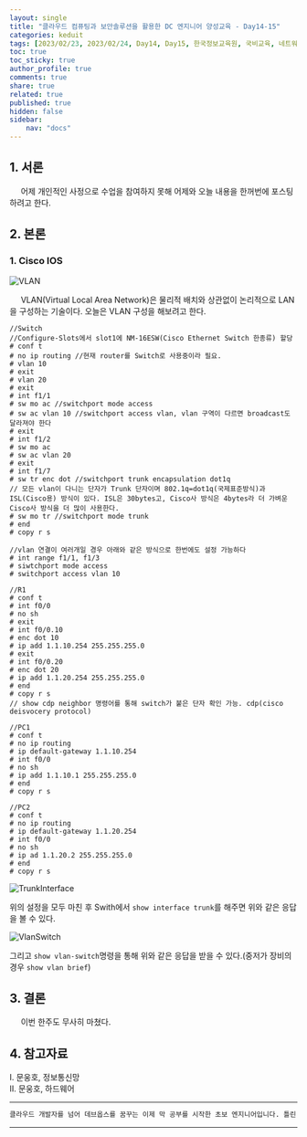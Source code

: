 ```yaml
---
layout: single
title: "클라우드 컴퓨팅과 보안솔루션을 활용한 DC 엔지니어 양성교육 - Day14-15"
categories: keduit
tags: [2023/02/23, 2023/02/24, Day14, Day15, 한국정보교육원, 국비교육, 네트워크, 운영체제, 하드웨어]
toc: true
toc_sticky: true
author_profile: true
comments: true
share: true
related: true
published: true
hidden: false
sidebar: 
    nav: "docs"
---
```


## 1. 서론  

&nbsp;&nbsp;&nbsp;&nbsp; 어제 개인적인 사정으로 수업을 참여하지 못해 어제와 오늘 내용을 한꺼번에 포스팅하려고 한다.

## 2. 본론  

### 1. Cisco IOS  

![VLAN](https://user-images.githubusercontent.com/124491456/221062686-7a91c9f3-b12a-44b1-af31-ca3420a689db.png)

&nbsp;&nbsp;&nbsp;&nbsp; VLAN(Virtual Local Area Network)은 물리적 배치와 상관없이 논리적으로 LAN을 구성하는 기술이다. 오늘은 VLAN 구성을 해보려고 한다. 

```
//Switch
//Configure-Slots에서 slot1에 NM-16ESW(Cisco Ethernet Switch 한종류) 할당
# conf t
# no ip routing //현재 router를 Switch로 사용중이라 필요.
# vlan 10
# exit
# vlan 20
# exit
# int f1/1
# sw mo ac //switchport mode access
# sw ac vlan 10 //switchport access vlan, vlan 구역이 다르면 broadcast도 달라져야 한다
# exit
# int f1/2
# sw mo ac
# sw ac vlan 20
# exit
# int f1/7
# sw tr enc dot //switchport trunk encapsulation dot1q
// 모든 vlan이 다니는 단자가 Trunk 단자이며 802.1q=dot1q(국제표준방식)과 ISL(Cisco용) 방식이 있다. ISL은 30bytes고, Cisco사 방식은 4bytes라 더 가벼운 Cisco사 방식을 더 많이 사용한다.
# sw mo tr //switchport mode trunk
# end
# copy r s

//vlan 연결이 여러개일 경우 아래와 같은 방식으로 한번에도 설정 가능하다
# int range f1/1, f1/3
# siwtchport mode access
# switchport access vlan 10
```

```
//R1
# conf t
# int f0/0
# no sh
# exit
# int f0/0.10
# enc dot 10
# ip add 1.1.10.254 255.255.255.0
# exit
# int f0/0.20
# enc dot 20
# ip add 1.1.20.254 255.255.255.0
# end
# copy r s
// show cdp neighbor 명령어를 통해 switch가 붙은 단자 확인 가능. cdp(cisco deisvocery protocol)
```

```
//PC1
# conf t
# no ip routing
# ip default-gateway 1.1.10.254
# int f0/0
# no sh
# ip add 1.1.10.1 255.255.255.0
# end
# copy r s
```

```
//PC2
# conf t
# no ip routing
# ip default-gateway 1.1.20.254
# int f0/0
# no sh
# ip ad 1.1.20.2 255.255.255.0
# end
# copy r s
```

![TrunkInterface](https://user-images.githubusercontent.com/124491456/221064283-f1caa1d2-7b20-4cb8-984d-14b02846f828.png)

위의 설정을 모두 마친 후 Swith에서 ```show interface trunk```를 해주면 위와 같은 응답을 볼 수 있다.

![VlanSwitch](https://user-images.githubusercontent.com/124491456/221064443-09a41f7e-5c5e-4154-adeb-85a062d817a3.png)

그리고 ```show vlan-switch```명령을 통해 위와 같은 응답을 받을 수 있다.(중저가 장비의 경우 ```show vlan brief```)

## 3. 결론  

&nbsp;&nbsp;&nbsp;&nbsp; 이번 한주도 무사히 마쳤다.

## 4. 참고자료  

Ⅰ. 문웅호, 정보통신망   
Ⅱ. 문웅호, 하드웨어

---

```bash
클라우드 개발자를 넘어 데브옵스를 꿈꾸는 이제 막 공부를 시작한 초보 엔지니어입니다. 틀린 점이 있으면 친절하게 댓글 부탁드립니다. :)
```

---
